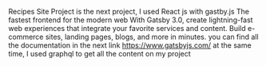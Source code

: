 Recipes Site Project is the next project, I used React js with gastby.js
The fastest frontend
for the modern web
With Gatsby 3.0, create lightning-fast web experiences that integrate your favorite services and content. Build e-commerce sites, landing pages, blogs, and more in minutes. you can find all the documentation in the next link https://www.gatsbyjs.com/
at the same time, I used graphql to get all the content on my project

<img src="">
